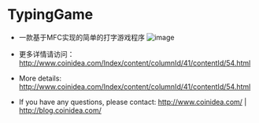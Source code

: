 # TypingGame
- 一款基于MFC实现的简单的打字游戏程序
![image](http://coinidea-upload.stor.sinaapp.com/ueditor/php/upload/image/20150902/1441164377433708.png)

- 更多详情请访问：http://www.coinidea.com/Index/content/columnId/41/contentId/54.html
- More details: http://www.coinidea.com/Index/content/columnId/41/contentId/54.html
- If you have any questions, please contact:
  http://www.coinidea.com/ | 
  http://blog.coinidea.com/